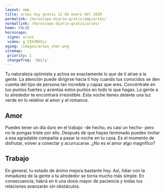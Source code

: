 ```yaml
---
layout: amp
title: aries hoy gratis 12 de enero del 2020 
permalink: /horoscopo-diario-gratis/amp/aries/
normallink: /horoscopo-diario-gratis/aries/
home: FALSE
horoscopo:
 signo: aries
 video: g_VIh3NkXjc
ogimg: /images/aries_char.png
sitemap:
 priority: 1
 changefreq: 'daily'
---
```



Tu naturaleza optimista y activa es exactamente lo que de ti atrae a la gente. La atención puede dirigirse hacia ti hoy cuando tus conocidos se den cuenta del tipo de persona tan increíble y capaz que eres. Concéntrate en tus puntos fuertes y acentúa estos puntos en todo lo que hagas. La gente a tu alrededor te encontrará irresistible. Esta noche tienes delante una luz verde en lo relativo al amor y el romance.

## Amor

Puedes tener un día duro en el trabajo -de hecho, es casi un hecho- pero no te pongas triste por ello. Después de que hayas terminado puedes invitar a esa agradable compañía a pasar la noche en tu casa. Es el momento de disfrutar, volver a conectar y acurrucarse. ¿No es el amor algo magnífico?

## Trabajo

En general, tu estado de ánimo mejora bastante hoy. Así, lidiar con la inmadurez de la gente a tu alrededor se torna mucho más simple. En consecuencia, habrá en ti una dosis mayor de paciencia y todas tus relaciones avanzarán sin obstáculos.